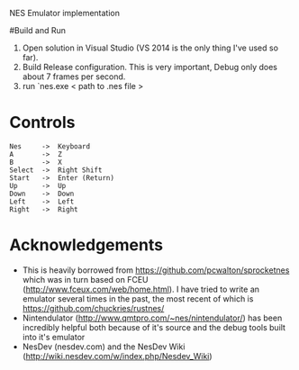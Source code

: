 NES Emulator implementation

#Build and Run
1. Open solution in Visual Studio (VS 2014 is the only thing I've used so far).
2. Build Release configuration. This is very important, Debug only does about 7 frames per second.
3. run `nes.exe < path to .nes file >

# Controls
```
Nes     ->  Keyboard
A       ->  Z
B       ->  X
Select  ->  Right Shift
Start   ->  Enter (Return)
Up      ->  Up
Down    ->  Down
Left    ->  Left
Right   ->  Right
```

# Acknowledgements
 - This is heavily borrowed from https://github.com/pcwalton/sprocketnes which was in turn based on FCEU (http://www.fceux.com/web/home.html). I have tried to write an emulator several times in the past, the most recent of which is https://github.com/chuckries/rustnes/
 - Nintendulator (http://www.qmtpro.com/~nes/nintendulator/) has been incredibly helpful both because of it's source and the debug tools built into it's emulator
 - NesDev (nesdev.com) and the NesDev Wiki (http://wiki.nesdev.com/w/index.php/Nesdev_Wiki)
